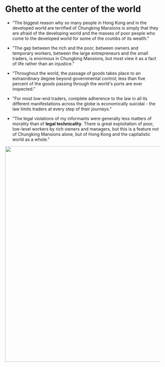 # Ghetto at the center of the world

* "The biggest reason why so many people in Hong Kong and in the developed world are terrified of Chungking Mansions is simply that they are afraid of the developing world and the masses of poor people who come to the developed world for some of the crumbs of its wealth."

* "The gap between the rich and the poor, between owners and temporary workers, between the large entrepreneurs and the small traders, is enormous in Chungking Mansions, but most view it as a fact of life rather than an injustice."

* "Throughout the world, the passage of goods takes place to an extraordinary degree beyond governmental control; less than five percent of the goods passing through the world's ports are ever inspected."

* "For most low-end traders, complete adherence to the law in all its different manifestations across the globe is economically suicidal - the law limits traders at every step of their journeys."

* "The legal violations of my informants were generally less matters of morality than of **legal technicality**. There is great exploitation of poor, low-level workers by rich owners and managers, but this is a feature not of Chungking Mansions alone, but of Hong Kong and the capitalistic world as a whole."

<p float="left">
	<img src="./pix/chungking-mansion.png" width="700" />
</p>
